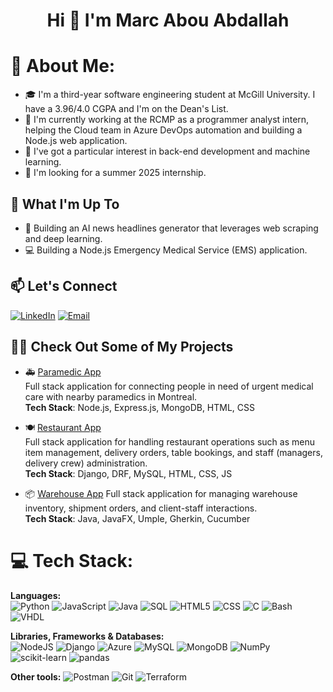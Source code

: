 <h1 align="center">Hi 👋 I'm Marc Abou Abdallah</h1>

# 💫 About Me:
- 🎓 I'm a third-year software engineering student at McGill University. I have a 3.96/4.0 CGPA and I'm on the Dean's List.
- 💼 I'm currently working at the RCMP as a programmer analyst intern, helping the Cloud team in Azure DevOps automation and building a Node.js web application.
- 👀 I've got a particular interest in back-end development and machine learning.
- 🔎 I'm looking for a summer 2025 internship.

## 🚀 What I'm Up To
- 🤖 Building an AI news headlines generator that leverages web scraping and deep learning.
- 💻 Building a Node.js Emergency Medical Service (EMS) application.

## 📫 Let's Connect
[![LinkedIn](https://img.shields.io/badge/LinkedIn-%230077B5.svg?logo=linkedin&logoColor=white)](https://www.linkedin.com/in/marcabouabdallah/)
[![Email](https://img.shields.io/badge/Email-%23EA4335.svg?logo=gmail&logoColor=white)](mailto:marc.abouabd@gmail.com)

## 🧑‍💻 Check Out Some of My Projects
- 🚑 [Paramedic App](https://github.com/MarcAbouAbdallah/Node.js-Paramedic-App)  
  Full stack application for connecting people in need of urgent medical care with nearby paramedics in Montreal.  
  **Tech Stack**: Node.js, Express.js, MongoDB, HTML, CSS
  
- 🍽️ [Restaurant App](https://github.com/MarcAbouAbdallah/Django-Restaurant-App)  
  Full stack application for handling restaurant operations such as menu item management, delivery orders, table bookings, and staff (managers, delivery crew) administration.  
  **Tech Stack**: Django, DRF, MySQL, HTML, CSS, JS
  
- 📦 [Warehouse App](https://github.com/MarcAbouAbdallah/Java-Warehouse-App)
  Full stack application for managing warehouse inventory, shipment orders, and client-staff interactions.  
  **Tech Stack**: Java, JavaFX, Umple, Gherkin, Cucumber

# 💻 Tech Stack:
**Languages:**  
![Python](https://img.shields.io/badge/python-%233776AB.svg?style=for-the-badge&logo=python&logoColor=white) 
![JavaScript](https://img.shields.io/badge/javascript-%23323330.svg?style=for-the-badge&logo=javascript&logoColor=%23F7DF1E) 
![Java](https://img.shields.io/badge/java-%23ED8B00.svg?style=for-the-badge&logo=java&logoColor=white) 
![SQL](https://img.shields.io/badge/sql-%2307405e.svg?style=for-the-badge&logo=postgresql&logoColor=white) 
![HTML5](https://img.shields.io/badge/html5-%23E34F26.svg?style=for-the-badge&logo=html5&logoColor=white) 
![CSS](https://img.shields.io/badge/css-%231572B6.svg?style=for-the-badge&logo=css3&logoColor=white) 
![C](https://img.shields.io/badge/C-00599C?style=for-the-badge&logo=c&logoColor=white) 
![Bash](https://img.shields.io/badge/Bash-%234EAA25.svg?style=for-the-badge&logo=gnubash&logoColor=white) 
![VHDL](https://img.shields.io/badge/VHDL-%234C709D.svg?style=for-the-badge&logo=V&logoColor=white)

**Libraries, Frameworks & Databases:**  
![NodeJS](https://img.shields.io/badge/node.js-6DA55F?style=for-the-badge&logo=node.js&logoColor=white) 
![Django](https://img.shields.io/badge/Django-%23092E20.svg?style=for-the-badge&logo=django&logoColor=white)
![Azure](https://img.shields.io/badge/Microsoft_Azure-0078D4?style=for-the-badge&logo=microsoft-azure&logoColor=white) 
![MySQL](https://img.shields.io/badge/MySQL-%234479A1.svg?style=for-the-badge&logo=mysql&logoColor=white) 
![MongoDB](https://img.shields.io/badge/mongodb-%2347A248.svg?style=for-the-badge&logo=mongodb&logoColor=white) 
![NumPy](https://img.shields.io/badge/Numpy-%23013243.svg?style=for-the-badge&logo=numpy&logoColor=white) 
![scikit-learn](https://img.shields.io/badge/scikit-learn-%23F7931E.svg?style=for-the-badge&logo=scikit-learn&logoColor=white) 
![pandas](https://img.shields.io/badge/pandas-%23150458.svg?style=for-the-badge&logo=pandas&logoColor=white)

**Other tools:** 
![Postman](https://img.shields.io/badge/Postman-FF6C37?style=for-the-badge&logo=postman&logoColor=white) 
![Git](https://img.shields.io/badge/git-%23F05033.svg?style=for-the-badge&logo=git&logoColor=white) 
![Terraform](https://img.shields.io/badge/Terraform-7B42BC?style=for-the-badge&logo=terraform&logoColor=white) 


<!--
**MarcAbouAbdallah/MarcAbouAbdallah** is a ✨ _special_ ✨ repository because its `README.md` (this file) appears on your GitHub profile.

Here are some ideas to get you started:

- 🔭 I’m currently working on ...
- 🌱 I’m currently learning ...
- 👯 I’m looking to collaborate on ...
- 🤔 I’m looking for help with ...
- 💬 Ask me about ...
- 📫 How to reach me: ...
- 😄 Pronouns: ...
- ⚡ Fun fact: ...
-->
